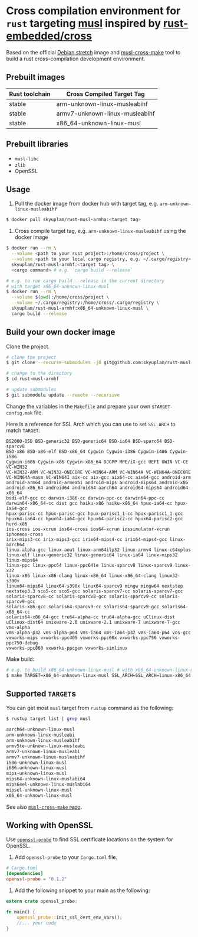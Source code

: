 # Cross compilation environment for `rust` targeting [musl](https://www.musl-libc.org/) inspired by [rust-embedded/cross](https://github.com/rust-embedded/cross)

Based on the official [Debian
stretch](https://github.com/sensorfu/rust-musl-arm.git) image and
[musl-cross-make](https://github.com/richfelker/musl-cross-make) tool to build a
rust cross-compilation development environment.

## Prebuilt images

| Rust toolchain | Cross Compiled Target Tag      |
| -------------- | ------------------------------ |
| stable         | arm-unknown-linux-musleabihf   |
| stable         | armv7-unknown-linux-musleabihf |
| stable         | x86_64-unknown-linux-musl      |

## Prebuilt libraries

- `musl-libc`
- `zlib`
- OpenSSL

## Usage

1. Pull the docker image from docker hub with target tag, e.g.
   `arm-unknown-linux-musleabihf`

```sh
$ docker pull skyuplam/rust-musl-armha:<target tag>
```

1. Cross compile target tag, e.g. `arm-unknown-linux-musleabihf` using the
   docker image

```sh
$ docker run --rm \
  --volume <path to your rust project>:/home/cross/project \
  --volume <path to your local cargo registry, e.g. ~/.cargo/registry>:/home/cross/.cargo/registry \ # optional, advoid cargo to update on every build
  skyuplam/rust-musl-armhf:<target tag> \
  <cargo command> # e.g. `cargo build --release`

# e.g. to run cargo build --release in the current directory
# with target x86_64-unknown-linux-musl
$ docker run --rm \
  --volume $(pwd):/home/cross/project \
  --volume ~/.cargo/registry:/home/cross/.cargo/registry \
  skyuplam/rust-musl-armhf:x86_64-unknown-linux-musl \
  cargo build --release
```

## Build your own docker image

Clone the project.

```sh
# clone the project
$ git clone --recurse-submodules -j8 git@github.com:skyuplam/rust-musl-armhf.git

# change to the directory
$ cd rust-musl-armhf

# update submodules
$ git submodule update --remote --recursive
```

Change the variables in the `Makefile` and prepare your own `$TARGET-config.mak`
file.

Here is a reference for SSL Arch which you can use to set `SSL_ARCH` to match
`TARGET`:

```
BS2000-OSD BSD-generic32 BSD-generic64 BSD-ia64 BSD-sparc64 BSD-sparcv8
BSD-x86 BSD-x86-elf BSD-x86_64 Cygwin Cygwin-i386 Cygwin-i486 Cygwin-i586
Cygwin-i686 Cygwin-x86 Cygwin-x86_64 DJGPP MPE/iX-gcc UEFI UWIN VC-CE VC-WIN32
VC-WIN32-ARM VC-WIN32-ONECORE VC-WIN64-ARM VC-WIN64A VC-WIN64A-ONECORE
VC-WIN64A-masm VC-WIN64I aix-cc aix-gcc aix64-cc aix64-gcc android-arm
android-arm64 android-armeabi android-mips android-mips64 android-x86
android-x86_64 android64 android64-aarch64 android64-mips64 android64-x86_64
bsdi-elf-gcc cc darwin-i386-cc darwin-ppc-cc darwin64-ppc-cc
darwin64-x86_64-cc dist gcc haiku-x86 haiku-x86_64 hpux-ia64-cc hpux-ia64-gcc
hpux-parisc-cc hpux-parisc-gcc hpux-parisc1_1-cc hpux-parisc1_1-gcc
hpux64-ia64-cc hpux64-ia64-gcc hpux64-parisc2-cc hpux64-parisc2-gcc hurd-x86
ios-cross ios-xcrun ios64-cross ios64-xcrun iossimulator-xcrun iphoneos-cross
irix-mips3-cc irix-mips3-gcc irix64-mips4-cc irix64-mips4-gcc linux-aarch64
linux-alpha-gcc linux-aout linux-arm64ilp32 linux-armv4 linux-c64xplus
linux-elf linux-generic32 linux-generic64 linux-ia64 linux-mips32 linux-mips64
linux-ppc linux-ppc64 linux-ppc64le linux-sparcv8 linux-sparcv9 linux-x32
linux-x86 linux-x86-clang linux-x86_64 linux-x86_64-clang linux32-s390x
linux64-mips64 linux64-s390x linux64-sparcv9 mingw mingw64 nextstep
nextstep3.3 sco5-cc sco5-gcc solaris-sparcv7-cc solaris-sparcv7-gcc
solaris-sparcv8-cc solaris-sparcv8-gcc solaris-sparcv9-cc solaris-sparcv9-gcc
solaris-x86-gcc solaris64-sparcv9-cc solaris64-sparcv9-gcc solaris64-x86_64-cc
solaris64-x86_64-gcc tru64-alpha-cc tru64-alpha-gcc uClinux-dist
uClinux-dist64 unixware-2.0 unixware-2.1 unixware-7 unixware-7-gcc vms-alpha
vms-alpha-p32 vms-alpha-p64 vms-ia64 vms-ia64-p32 vms-ia64-p64 vos-gcc
vxworks-mips vxworks-ppc405 vxworks-ppc60x vxworks-ppc750 vxworks-ppc750-debug
vxworks-ppc860 vxworks-ppcgen vxworks-simlinux
```

Make build:

```sh
# e.g. to build x86_64-unknown-linux-musl # with x86_64-unknown-linux-musl-config.mak
$ make TARGET=x86_64-unknown-linux-musl SSL_ARCH=SSL_ARCH=linux-x86_64 build
```

## Supported `TARGET`s

You can get most `musl` target from `rustup` command as the following:

```sh
$ rustup target list | grep musl

aarch64-unknown-linux-musl
arm-unknown-linux-musleabi
arm-unknown-linux-musleabihf
armv5te-unknown-linux-musleabi
armv7-unknown-linux-musleabi
armv7-unknown-linux-musleabihf
i586-unknown-linux-musl
i686-unknown-linux-musl
mips-unknown-linux-musl
mips64-unknown-linux-muslabi64
mips64el-unknown-linux-muslabi64
mipsel-unknown-linux-musl
x86_64-unknown-linux-musl
```

See also [`musl-cross-make` repo](https://github.com/richfelker/musl-cross-make#supported-targets).

## Working with OpenSSL

Use [`openssl-probe`](https://crates.io/crates/openssl-probe) to find SSL
certificate locations on the system for OpenSSL.

1. Add `openssl-probe` to your `Cargo.toml` file.

```toml
# Cargo.toml
[dependencies]
openssl-probe = "0.1.2"
```

1. Add the following snippet to your main as the following:

```rust
extern crate openssl_probe;

fn main() {
    openssl_probe::init_ssl_cert_env_vars();
    //... your code
}
```
